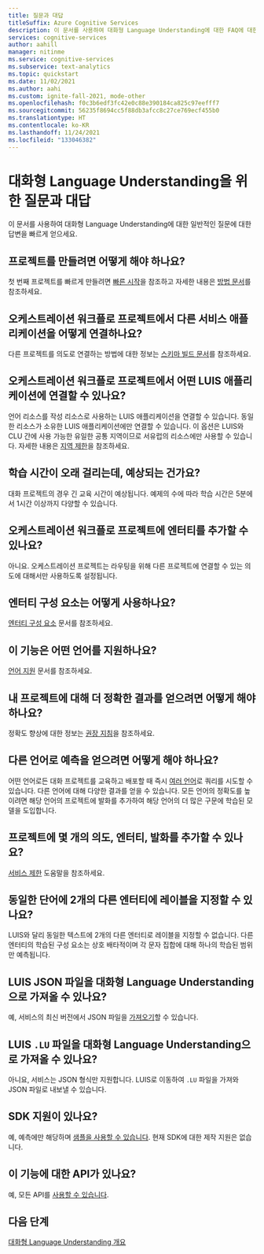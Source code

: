 ```yaml
---
title: 질문과 대답
titleSuffix: Azure Cognitive Services
description: 이 문서를 사용하여 대화형 Language Understanding에 대한 FAQ에 대한 답변을 빠르게 얻으세요.
services: cognitive-services
author: aahill
manager: nitinme
ms.service: cognitive-services
ms.subservice: text-analytics
ms.topic: quickstart
ms.date: 11/02/2021
ms.author: aahi
ms.custom: ignite-fall-2021, mode-other
ms.openlocfilehash: f0c3b6edf3fc42e0c88e390184ca825c97eefff7
ms.sourcegitcommit: 56235f8694cc5f88db3afcc8c27ce769ecf455b0
ms.translationtype: HT
ms.contentlocale: ko-KR
ms.lasthandoff: 11/24/2021
ms.locfileid: "133046382"
---
```

# <a name="frequently-asked-questions-for-conversational-language-understanding"></a>대화형 Language Understanding을 위한 질문과 대답

이 문서를 사용하여 대화형 Language Understanding에 대한 일반적인 질문에 대한 답변을 빠르게 얻으세요.

## <a name="how-do-i-create-a-project"></a>프로젝트를 만들려면 어떻게 해야 하나요?

첫 번째 프로젝트를 빠르게 만들려면 [빠른 시작](./quickstart.md)을 참조하고 자세한 내용은 [방법 문서](./how-to/create-project.md)를 참조하세요. 

## <a name="how-do-i-connect-other-service-applications-in-orchestration-workflow-projects"></a>오케스트레이션 워크플로 프로젝트에서 다른 서비스 애플리케이션을 어떻게 연결하나요?

다른 프로젝트를 의도로 연결하는 방법에 대한 정보는 [스키마 빌드 문서](./how-to/build-schema.md#build-project-schema-for-orchestration-workflow-projects)를 참조하세요.

## <a name="which-luis-applications-can-i-connect-to-in-orchestration-workflow-projects"></a>오케스트레이션 워크플로 프로젝트에서 어떤 LUIS 애플리케이션에 연결할 수 있나요?

언어 리소스를 작성 리소스로 사용하는 LUIS 애플리케이션을 연결할 수 있습니다. 동일한 리소스가 소유한 LUIS 애플리케이션에만 연결할 수 있습니다. 이 옵션은 LUIS와 CLU 간에 사용 가능한 유일한 공통 지역이므로 서유럽의 리소스에만 사용할 수 있습니다. 자세한 내용은 [지역 제한](./service-limits.md#region-limits)을 참조하세요. 

## <a name="training-is-taking-a-long-time-is-this-expected"></a>학습 시간이 오래 걸리는데, 예상되는 건가요?

대화 프로젝트의 경우 긴 교육 시간이 예상됩니다. 예제의 수에 따라 학습 시간은 5분에서 1시간 이상까지 다양할 수 있습니다. 

## <a name="can-i-add-entities-to-orchestration-workflow-projects"></a>오케스트레이션 워크플로 프로젝트에 엔터티를 추가할 수 있나요?

아니요. 오케스트레이션 프로젝트는 라우팅을 위해 다른 프로젝트에 연결할 수 있는 의도에 대해서만 사용하도록 설정됩니다. 

## <a name="how-do-i-use-entity-components"></a>엔터티 구성 요소는 어떻게 사용하나요?

[엔터티 구성 요소](./concepts/entity-components.md) 문서를 참조하세요.

## <a name="which-languages-are-supported-in-this-feature"></a>이 기능은 어떤 언어를 지원하나요?

[언어 지원](./language-support.md) 문서를 참조하세요.

## <a name="how-do-i-get-more-accurate-results-for-my-project"></a>내 프로젝트에 대해 더 정확한 결과를 얻으려면 어떻게 해야 하나요?

정확도 향상에 대한 정보는 [권장 지침](./how-to/build-schema.md#guidelines-and-recommendations)을 참조하세요.

## <a name="how-do-i-get-predictions-in-different-languages"></a>다른 언어로 예측을 얻으려면 어떻게 해야 하나요?

어떤 언어로든 대화 프로젝트를 교육하고 배포할 때 즉시 [여러 언어](./concepts/multiple-languages.md)로 쿼리를 시도할 수 있습니다. 다른 언어에 대해 다양한 결과를 얻을 수 있습니다. 모든 언어의 정확도를 높이려면 해당 언어의 프로젝트에 발화를 추가하여 해당 언어의 더 많은 구문에 학습된 모델을 도입합니다.

## <a name="how-many-intents-entities-utterances-can-i-add-to-a-project"></a>프로젝트에 몇 개의 의도, 엔터티, 발화를 추가할 수 있나요?

[서비스 제한](./service-limits.md) 도움말을 참조하세요. 

## <a name="can-i-label-the-same-word-as-2-different-entities"></a>동일한 단어에 2개의 다른 엔터티에 레이블을 지정할 수 있나요?

LUIS와 달리 동일한 텍스트에 2개의 다른 엔터티로 레이블을 지정할 수 없습니다. 다른 엔터티의 학습된 구성 요소는 상호 배타적이며 각 문자 집합에 대해 하나의 학습된 범위만 예측됩니다.

## <a name="can-i-import-a-luis-json-file-into-conversational-language-understanding"></a>LUIS JSON 파일을 대화형 Language Understanding으로 가져올 수 있나요?

예, 서비스의 최신 버전에서 JSON 파일을 [가져오기](./concepts/backwards-compatibility.md)할 수 있습니다.

## <a name="can-i-import-a-luis-lu-file-into-conversational-language-understanding"></a>LUIS `.LU` 파일을 대화형 Language Understanding으로 가져올 수 있나요?

아니요, 서비스는 JSON 형식만 지원합니다. LUIS로 이동하여 `.LU` 파일을 가져와 JSON 파일로 내보낼 수 있습니다. 

## <a name="is-there-any-sdk-support"></a>SDK 지원이 있나요?

예, 예측에만 해당하며 [샘플을 사용할 수 있습니다](https://aka.ms/cluSampleCode). 현재 SDK에 대한 제작 지원은 없습니다.

## <a name="are-there-apis-for-this-feature"></a>이 기능에 대한 API가 있나요?

예, 모든 API를 [사용할 수 있습니다](https://aka.ms/clu-apis).

## <a name="next-steps"></a>다음 단계

[대화형 Language Understanding 개요](overview.md)
